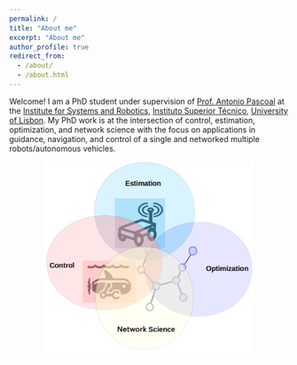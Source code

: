 ```yaml
---
permalink: /
title: "About me"
excerpt: "About me"
author_profile: true
redirect_from: 
  - /about/
  - /about.html
---
```

<meta name="google-site-verification" content="IDTplBCijCUnJEesk3uOXKQKJ7BboaQqEFIEmlTQ_UE" />

Welcome! I am a PhD student under supervision of [Prof. Antonio Pascoal](https://www.antoniopascoal.com/about-me) at the [Institute for Systems and Robotics](https://welcome.isr.tecnico.ulisboa.pt/), [Instituto Superior Técnico](https://tecnico.ulisboa.pt/en/), [University of Lisbon](https://www.ulisboa.pt/en). My PhD work is at the intersection of control, estimation, optimization, and network science with the focus on applications in guidance, navigation, and control of a single and networked multiple robots/autonomous vehicles.  

<img src="/images/researcharea.png" width="75%" style="display: block; margin: auto;" />


